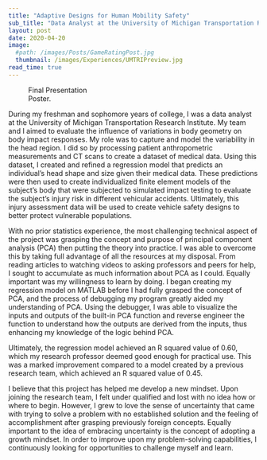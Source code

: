 ```yaml
---
title: "Adaptive Designs for Human Mobility Safety"
sub_title: "Data Analyst at the University of Michigan Transportation Research Institute"
layout: post
date: 2020-04-20
image:
  #path: /images/Posts/GameRatingPost.jpg
  thumbnail: /images/Experiences/UMTRIPreview.jpg
read_time: true
---
```


<figure style="width: 150px" class="align-center">
  <img src="{{ site.url }}{{ site.baseurl }}/images/Experiences/UMTRIPost.jpg" alt="">
  <figcaption>Final Presentation Poster.</figcaption>
</figure>

During my freshman and sophomore years of college, I was a data analyst at the University of Michigan Transportation Research Institute. My team and I aimed to evaluate the influence of variations in body geometry on body impact responses. My role was to capture and model the variability in the head region. I did so by processing patient anthropometric measurements and CT scans to create a dataset of medical data. Using this dataset, I created and refined a regression model that predicts an individual’s head shape and size given their medical data. These predictions were then used to create individualized finite element models of the subject’s body that were subjected to simulated impact testing to evaluate the subject’s injury risk in different vehicular accidents. Ultimately, this injury assessment data will be used to create vehicle safety designs to better protect vulnerable populations.

With no prior statistics experience, the most challenging technical aspect of the project was grasping the concept and purpose of principal component analysis (PCA) then putting the theory into practice. I was able to overcome this by taking full advantage of all the resources at my disposal. From reading articles to watching videos to asking professors and peers for help, I sought to accumulate as much information about PCA as I could. Equally important was my willingness to learn by doing. I began creating my regression model on MATLAB before I had fully grasped the concept of PCA, and the process of debugging my program greatly aided my understanding of PCA. Using the debugger, I was able to visualize the inputs and outputs of the built-in PCA function and reverse engineer the function to understand how the outputs are derived from the inputs, thus enhancing my knowledge of the logic behind PCA.

Ultimately, the regression model achieved an R squared value of 0.60, which my research professor deemed good enough for practical use. This was a marked improvement compared to a model created by a previous research team, which achieved an R squared value of 0.45.

I believe that this project has helped me develop a new mindset. Upon joining the research team, I felt under qualified and lost with no idea how or where to begin. However, I grew to love the sense of uncertainty that came with trying to solve a problem with no established solution and the feeling of accomplishment after grasping previously foreign concepts. Equally important to the idea of embracing uncertainty is the concept of adopting a growth mindset. In order to improve upon my problem-solving capabilities, I continuously looking for opportunities to challenge myself and learn.
